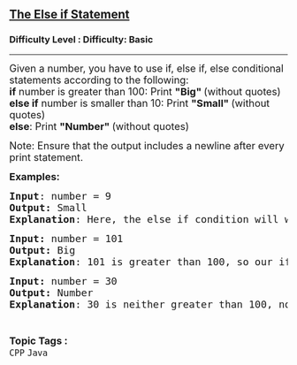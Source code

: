 <h2><a href="https://www.geeksforgeeks.org/problems/the-else-if-statement/1?page=2&difficulty=Basic&status=unsolved,attempted&sortBy=accuracy">The Else if Statement</a></h2><h3>Difficulty Level : Difficulty: Basic</h3><hr><div class="problems_problem_content__Xm_eO"><p><span style="font-size: 18px;">Given a number, you have to use if, else if, else conditional statements according to the following:<br><strong>if</strong> number is greater than 100: Print <strong>"Big" </strong>(without quotes)<br><strong>else if</strong> number is smaller than 10: Print <strong>"Small" </strong>(without quotes)<br><strong>else</strong>: Print <strong>"Number" </strong>(without quotes)&nbsp;</span></p>
<p><span style="font-size: 18px;">Note: Ensure that the output includes a newline after every print statement.</span></p>
<p><span style="font-size: 18px;"><strong>Examples:</strong></span></p>
<pre><span style="font-size: 18px;"><strong>Input</strong>: number = 9
<strong>Output:</strong> Small
<strong>Explanation</strong>: Here, the else if condition will work as 9 is smaller than 10.</span></pre>
<pre><span style="font-size: 18px;"><strong>Input: </strong>number = 101
<strong>Output: </strong>Big
<strong>Explanation</strong>: 101 is greater than 100, so our if statement works and we print Big.</span></pre>
<pre><span style="font-size: 18px;"><strong>Input: </strong>number = 30
<strong>Output: </strong>Number
<strong>Explanation</strong>: 30 is neither greater than 100, nor smaller than 10, so the else statement works here.</span></pre></div><br><p><span style=font-size:18px><strong>Topic Tags : </strong><br><code>CPP</code>&nbsp;<code>Java</code>&nbsp;